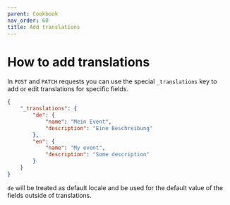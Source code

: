 ```yaml
---
parent: Cookbook
nav_order: 60
title: Add translations
---
```

# How to add translations

In `POST` and `PATCH` requests you can use the special `_translations` key to add or edit translations for specific fields.


```json
{
    "_translations": {
        "de": {
            "name": "Mein Event",
            "description": "Eine Beschreibung"
        },
        "en": {
            "name": "My event",
            "description": "Some description"
        }
    }
}
```


`de` will be treated as default locale and be used for the default value of the fields outside of translations.